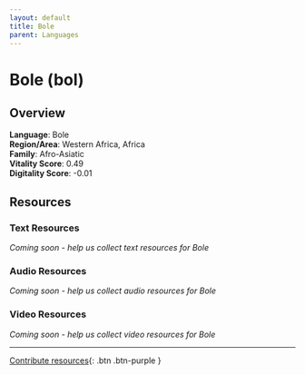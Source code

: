 ```yaml
---
layout: default
title: Bole
parent: Languages
---
```


# Bole (bol)

## Overview

**Language**: Bole  
**Region/Area**: Western Africa, Africa  
**Family**: Afro-Asiatic  
**Vitality Score**: 0.49  
**Digitality Score**: -0.01  

## Resources

### Text Resources
*Coming soon - help us collect text resources for Bole*

### Audio Resources
*Coming soon - help us collect audio resources for Bole*

### Video Resources
*Coming soon - help us collect video resources for Bole*

---

[Contribute resources](https://fairtrain.github.io/){: .btn .btn-purple }
